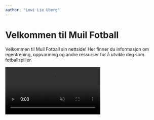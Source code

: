 ```yaml
---
author: "Lewi Lie Uberg"
---
```


# Velkommen til Muil Fotball

Velkommen til Muil Fotball sin nettside! Her finner du informasjon om egentrening, oppvarming og andre ressurser for å utvikle deg som fotballspiller.

<video autoplay loop muted>
  <source src="https://github.com/lewiuberg/muil-fotball/blob/master/docs/assets/videos/navigering.mp4?raw=true" type="video/mp4">
  Din nettleser støtter dessverre ikke video.
</video>
